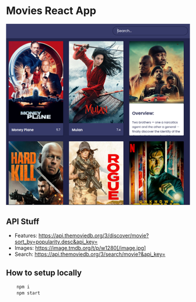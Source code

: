 # Movies React App



![Screenshot](./screenshot.png)

## API Stuff

- Features: https://api.themoviedb.org/3/discover/movie?sort_by=popularity.desc&api_key=<your api>
- Images: https://image.tmdb.org/t/p/w1280[/image.jpg]
- Search: https://api.themoviedb.org/3/search/movie?&api_key=<your api>

## How to setup locally

```sh
    npm i
    npm start
```